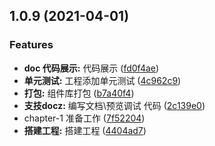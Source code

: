 ## 1.0.9 (2021-04-01)


### Features

* **doc 代码展示:** 代码展示 ([fd0f4ae](https://github.com/Yanwei-Feng/iot-ui/commit/fd0f4aebc917affe5b554eee73cb9be00e980b25))
* **单元测试:** 工程添加单元测试 ([4c962c9](https://github.com/Yanwei-Feng/iot-ui/commit/4c962c9937ad5ec3b7e62790e30a68f14c3322bf))
* **打包:** 组件库打包 ([b7a40f4](https://github.com/Yanwei-Feng/iot-ui/commit/b7a40f448b1ee17db15e14e98d6668ed034eb7cf))
* **支技docz:** 编写文档\预览调试 代码 ([2c139e0](https://github.com/Yanwei-Feng/iot-ui/commit/2c139e036fce769f4b3eeab0e557fa80915f5595))
* chapter-1 准备工作 ([7f52204](https://github.com/Yanwei-Feng/iot-ui/commit/7f522049d1d82d04d1dd2cfd658bf94425e3eb0e))
* **搭建工程:** 搭建工程 ([4404ad7](https://github.com/Yanwei-Feng/iot-ui/commit/4404ad7de04bfe4e732116c185d41963bd27a9a8))



